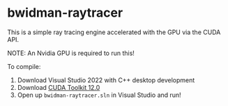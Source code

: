# bwidman-raytracer
This is a simple ray tracing engine accelerated with the GPU via the CUDA API.

NOTE: An Nvidia GPU is required to run this!

To compile:
1. Download Visual Studio 2022 with C++ desktop development
2. Download [CUDA Toolkit 12.0](https://developer.nvidia.com/cuda-downloads)
3. Open up `bwidman-raytracer.sln` in Visual Studio and run!
